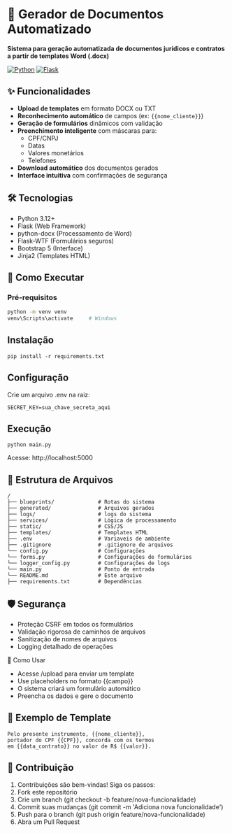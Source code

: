 # 📄 Gerador de Documentos Automatizado

**Sistema para geração automatizada de documentos jurídicos e contratos a partir de templates Word (.docx)**

[![Python](https://img.shields.io/badge/Python-3.12+-blue.svg)](https://www.python.org/)
[![Flask](https://img.shields.io/badge/Flask-3.1-lightgrey.svg)](https://flask.palletsprojects.com/)

## ✨ Funcionalidades

- **Upload de templates** em formato DOCX ou TXT
- **Reconhecimento automático** de campos (ex: `{{nome_cliente}}`)
- **Geração de formulários** dinâmicos com validação
- **Preenchimento inteligente** com máscaras para:
  - CPF/CNPJ
  - Datas
  - Valores monetários
  - Telefones
- **Download automático** dos documentos gerados
- **Interface intuitiva** com confirmações de segurança

## 🛠️ Tecnologias

- Python 3.12+
- Flask (Web Framework)
- python-docx (Processamento de Word)
- Flask-WTF (Formulários seguros)
- Bootstrap 5 (Interface)
- Jinja2 (Templates HTML)

## 🚀 Como Executar

### Pré-requisitos
```bash
python -m venv venv
venv\Scripts\activate     # Windows
```

## Instalação

```
pip install -r requirements.txt
```

## Configuração
Crie um arquivo .env na raiz:
```
SECRET_KEY=sua_chave_secreta_aqui
```

## Execução
```
python main.py
```
Acesse: http://localhost:5000

## 📂 Estrutura de Arquivos

```
/
├── blueprints/              # Rotas do sistema
├── generated/               # Arquivos gerados
├── logs/                    # logs do sistema
├── services/                # Lógica de processamento
├── static/                  # CSS/JS
├── templates/               # Templates HTML
├── .env                     # Variaveis de ambiente
├── .gitignore               # .gitignore de arquivos
└── config.py                # Configurações
└── forms.py                 # Configurações de formulários
└── logger_config.py         # Configurações de logs
└── main.py                  # Ponto de entrada
└── README.md                # Este arquivo
├── requirements.txt         # Dependências
```

## 🛡️ Segurança

- Proteção CSRF em todos os formulários
- Validação rigorosa de caminhos de arquivos
- Sanitização de nomes de arquivos
- Logging detalhado de operações

📝 Como Usar
- Acesse /upload para enviar um template
- Use placeholders no formato {{campo}}
- O sistema criará um formulário automático
- Preencha os dados e gere o documento

## 📌 Exemplo de Template

```
Pelo presente instrumento, {{nome_cliente}}, 
portador do CPF {{CPF}}, concorda com os termos 
em {{data_contrato}} no valor de R$ {{valor}}.
```

## 🤝 Contribuição

1. Contribuições são bem-vindas! Siga os passos:
2. Fork este repositório
3. Crie um branch (git checkout -b feature/nova-funcionalidade)
4. Commit suas mudanças (git commit -m 'Adiciona nova funcionalidade')
5. Push para o branch (git push origin feature/nova-funcionalidade)
6. Abra um Pull Request

